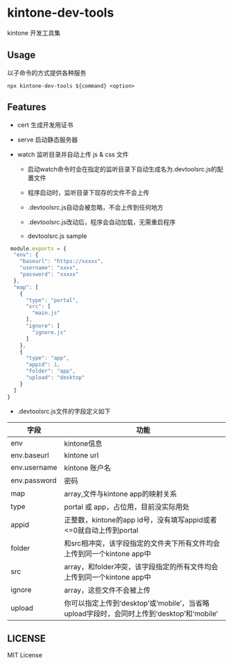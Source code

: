 # kintone-dev-tools

kintone 开发工具集

## Usage

以子命令的方式提供各种服务

```
npx kintone-dev-tools ${command} <option>
```

## Features

- cert
  生成开发用证书

- serve <source>
  启动静态服务器

- watch <source>
  监听目录并自动上传 js & css 文件
  
  - 启动watch命令时会在指定的监听目录下自动生成名为.devtoolsrc.js的配置文件
 
  - 程序启动时，监听目录下现存的文件不会上传

  - .devtoolsrc.js自动会被忽略，不会上传到任何地方
 
  - .devtoolsrc.js改动后，程序会自动加载，无需重启程序

  - devtoolsrc.js sample
```javascript
 module.exports = {
  "env": {
    "baseurl": "https://xxxxx",
    "username": "xxxx",
    "password": "xxxxx"
  },
  "map": [
    {
      "type": "portal",
      "src": [
        "main.js"
      ],
      "ignore": [
        "ignore.js"
      ]
    },
    {
      "type": "app",
      "appid": 1,
      "folder": "app",
      "upload": "desktop"
    }
  ]
}
```

  - .devtoolsrc.js文件的字段定义如下


  |  字段   | 功能  |
  |  ----  | ----  |
  | env  | kintone信息 |
  | env.baseurl  | kintone url |
  | env.username  | kintone 账户名 |
  | env.password  | 密码 |
  | map  | array,文件与kintone app的映射关系 |
  | type  | portal 或 app，占位用，目前没实际用处 |
  | appid  | 正整数，kintone的app id号，没有填写appid或者<=0就自动上传到portal |
  | folder  | 和src相冲突，该字段指定的文件夹下所有文件均会上传到同一个kintone app中 |
  | src  | array，和folder冲突，该字段指定的所有文件均会上传到同一个kintone app中 |
  | ignore  | array，这些文件不会被上传 |
  | upload  | 你可以指定上传到‘desktop’或‘mobile’，当省略upload字段时，会同时上传到‘desktop’和‘mobile’ |


## LICENSE

MIT License
